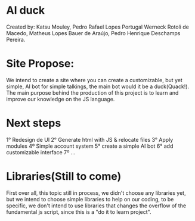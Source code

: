 # AI duck

Created by:
Katsu Mouley,
Pedro Rafael Lopes Portugal Werneck Rotoli de Macedo,
Matheus Lopes Bauer de Araújo,
Pedro Henrique Deschamps Pereira.

# Site Propose:
We intend to create a site where you can create a customizable, but yet simple, AI bot for simple talkings, the main bot would it be a duck(Quack!). The main purpose behind the production of this project is to learn and improve our knowledge on the JS language.

# Next steps
1° Redesign de UI
2° Generate html with JS & relocate files
3° Apply modules
4º Simple account system
5° create a simple AI bot
6° add customizable interface
7º ...


# Libraries(Still to come)
First over all, this topic still in process, we didn't choose any libraries yet, but we intend to choose simple libraries to help on our coding, to be specific, we don't intend to use libraries that changes the overflow of the fundamental js script, since this is a "do it to learn project". 
